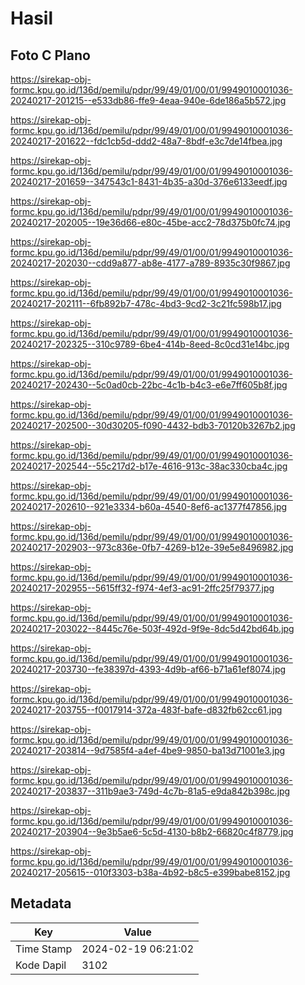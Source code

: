# Hasil

## Foto C Plano

https://sirekap-obj-formc.kpu.go.id/136d/pemilu/pdpr/99/49/01/00/01/9949010001036-20240217-201215--e533db86-ffe9-4eaa-940e-6de186a5b572.jpg

https://sirekap-obj-formc.kpu.go.id/136d/pemilu/pdpr/99/49/01/00/01/9949010001036-20240217-201622--fdc1cb5d-ddd2-48a7-8bdf-e3c7de14fbea.jpg

https://sirekap-obj-formc.kpu.go.id/136d/pemilu/pdpr/99/49/01/00/01/9949010001036-20240217-201659--347543c1-8431-4b35-a30d-376e6133eedf.jpg

https://sirekap-obj-formc.kpu.go.id/136d/pemilu/pdpr/99/49/01/00/01/9949010001036-20240217-202005--19e36d66-e80c-45be-acc2-78d375b0fc74.jpg

https://sirekap-obj-formc.kpu.go.id/136d/pemilu/pdpr/99/49/01/00/01/9949010001036-20240217-202030--cdd9a877-ab8e-4177-a789-8935c30f9867.jpg

https://sirekap-obj-formc.kpu.go.id/136d/pemilu/pdpr/99/49/01/00/01/9949010001036-20240217-202111--6fb892b7-478c-4bd3-9cd2-3c21fc598b17.jpg

https://sirekap-obj-formc.kpu.go.id/136d/pemilu/pdpr/99/49/01/00/01/9949010001036-20240217-202325--310c9789-6be4-414b-8eed-8c0cd31e14bc.jpg

https://sirekap-obj-formc.kpu.go.id/136d/pemilu/pdpr/99/49/01/00/01/9949010001036-20240217-202430--5c0ad0cb-22bc-4c1b-b4c3-e6e7ff605b8f.jpg

https://sirekap-obj-formc.kpu.go.id/136d/pemilu/pdpr/99/49/01/00/01/9949010001036-20240217-202500--30d30205-f090-4432-bdb3-70120b3267b2.jpg

https://sirekap-obj-formc.kpu.go.id/136d/pemilu/pdpr/99/49/01/00/01/9949010001036-20240217-202544--55c217d2-b17e-4616-913c-38ac330cba4c.jpg

https://sirekap-obj-formc.kpu.go.id/136d/pemilu/pdpr/99/49/01/00/01/9949010001036-20240217-202610--921e3334-b60a-4540-8ef6-ac1377f47856.jpg

https://sirekap-obj-formc.kpu.go.id/136d/pemilu/pdpr/99/49/01/00/01/9949010001036-20240217-202903--973c836e-0fb7-4269-b12e-39e5e8496982.jpg

https://sirekap-obj-formc.kpu.go.id/136d/pemilu/pdpr/99/49/01/00/01/9949010001036-20240217-202955--5615ff32-f974-4ef3-ac91-2ffc25f79377.jpg

https://sirekap-obj-formc.kpu.go.id/136d/pemilu/pdpr/99/49/01/00/01/9949010001036-20240217-203022--8445c76e-503f-492d-9f9e-8dc5d42bd64b.jpg

https://sirekap-obj-formc.kpu.go.id/136d/pemilu/pdpr/99/49/01/00/01/9949010001036-20240217-203730--fe38397d-4393-4d9b-af66-b71a61ef8074.jpg

https://sirekap-obj-formc.kpu.go.id/136d/pemilu/pdpr/99/49/01/00/01/9949010001036-20240217-203755--f0017914-372a-483f-bafe-d832fb62cc61.jpg

https://sirekap-obj-formc.kpu.go.id/136d/pemilu/pdpr/99/49/01/00/01/9949010001036-20240217-203814--9d7585f4-a4ef-4be9-9850-ba13d71001e3.jpg

https://sirekap-obj-formc.kpu.go.id/136d/pemilu/pdpr/99/49/01/00/01/9949010001036-20240217-203837--311b9ae3-749d-4c7b-81a5-e9da842b398c.jpg

https://sirekap-obj-formc.kpu.go.id/136d/pemilu/pdpr/99/49/01/00/01/9949010001036-20240217-203904--9e3b5ae6-5c5d-4130-b8b2-66820c4f8779.jpg

https://sirekap-obj-formc.kpu.go.id/136d/pemilu/pdpr/99/49/01/00/01/9949010001036-20240217-205615--010f3303-b38a-4b92-b8c5-e399babe8152.jpg


## Metadata

| Key        | Value               |
| ---------- | ------------------- |
| Time Stamp | 2024-02-19 06:21:02 |
| Kode Dapil | 3102                |



